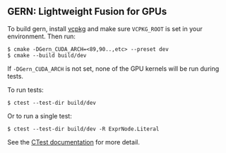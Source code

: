 ## GERN: Lightweight Fusion for GPUs

To build gern, install [vcpkg] and make sure `VCPKG_ROOT` is set in your
environment. Then run:

```shell
$ cmake -DGern_CUDA_ARCH=<89,90..,etc> --preset dev
$ cmake --build build/dev
```

If  ```-DGern_CUDA_ARCH``` is not set, none
of the GPU kernels will be run during tests.

To run tests:

```shell
$ ctest --test-dir build/dev
```

Or to run a single test:

```shell
$ ctest --test-dir build/dev -R ExprNode.Literal
```

See the [CTest documentation] for more detail.

[CTest documentation]: https://cmake.org/cmake/help/latest/manual/ctest.1.html

[vcpkg]: https://vcpkg.io
